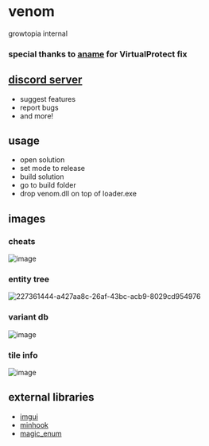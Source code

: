 # venom
growtopia internal

### special thanks to [aname](https://www.youtube.com/@aname0) for VirtualProtect fix

## [discord server](https://discord.gg/g2GghbRDKx)
* suggest features
* report bugs
* and more!

## usage
* open solution
* set mode to release
* build solution
* go to build folder
* drop venom.dll on top of loader.exe

## images
### cheats
![image](https://user-images.githubusercontent.com/73388513/227361703-46fbc6aa-9959-4c47-b29b-e23aa8e853f8.png)

### entity tree
![227361444-a427aa8c-26af-43bc-acb9-8029cd954976](https://user-images.githubusercontent.com/73388513/227368577-d1eb9c66-bbc6-4813-a81c-518ac99815ca.png)

### variant db
![image](https://user-images.githubusercontent.com/73388513/227717924-33bb7145-d583-4dfb-8e7d-91ff35150b5b.png)

### tile info
![image](https://user-images.githubusercontent.com/73388513/228560452-1ca7b841-488f-4352-ac9a-f8757d211311.png)

## external libraries
* [imgui](https://github.com/ocornut/imgui)
* [minhook](https://github.com/TsudaKageyu/minhook)
* [magic_enum](https://github.com/Neargye/magic_enum)
